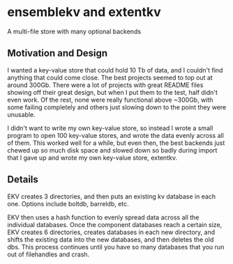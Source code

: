 # ensemblekv and extentkv
A multi-file store with many optional backends

## Motivation and Design

I wanted a key-value store that could hold 10 Tb of data, and I couldn't find anything that could come close.  The best projects seemed to top out at around 300Gb.  There were a lot of projects with great README files showing off their great design, but when I put them to the test, half didn't even work.  Of the rest, none were really functional above ~300Gb, with some failing completely and others just slowing down to the point they were unusable.

I didn't want to write my own key-value store, so instead I wrote a small program to open 100 key-value stores, and wrote the data evenly across all of them.  This worked well for a while, but even then, the best backends just chewed up so much disk space and slowed down so badly during import that I gave up and wrote my own key-value store, extentkv.

## Details

EKV creates 3 directories, and then puts an existing kv database in each one.  Options include boltdb, barreldb, etc.

EKV then uses a hash function to evenly spread data across all the individual databases.  Once the component databases reach a certain size, EKV creates 6 directories, creates databases in each new directory, and shifts the existing data into the new databases, and then deletes the old dbs.  This process continues until you have so many databases that you run out of filehandles and crash.
